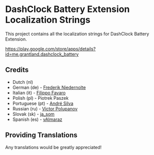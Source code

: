 # DashClock Battery Extension Localization Strings

This project contains all the localization strings for DashClock Battery Extension.

https://play.google.com/store/apps/details?id=me.grantland.dashclock_battery


## Credits

* Dutch (nl)
* German (de) - [Frederik Niedernolte](https://github.com/MaluNoPeleke)
* Italian (it) - [Filippo Favaro](https://github.com/filippofavaro)
* Polish (pl) - Piotrek Paszek
* Portuguese (pt) - [André Silva](https://github.com/leplastic)
* Russian (ru) - [Victor Polupanov](https://github.com/androidsoft)
* Slovak (sk) - [ja_som](https://github.com/ja-som)
* Spanish (es) - [vAlmaraz](https://github.com/vAlmaraz)


## Providing Translations

Any translations would be greatly appreciated!

